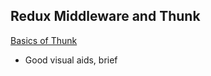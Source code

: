 
## Redux Middleware and Thunk

[Basics of Thunk](https://www.youtube.com/watch?v=1QI-UE3-0PU&ab_channel=StephenGrider)
- Good visual aids, brief